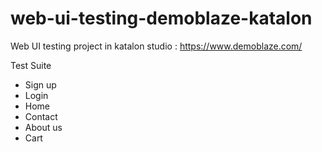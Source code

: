 # web-ui-testing-demoblaze-katalon

Web UI testing project in katalon studio : https://www.demoblaze.com/

  Test Suite
  - Sign up
  - Login
  - Home
  - Contact
  - About us
  - Cart
